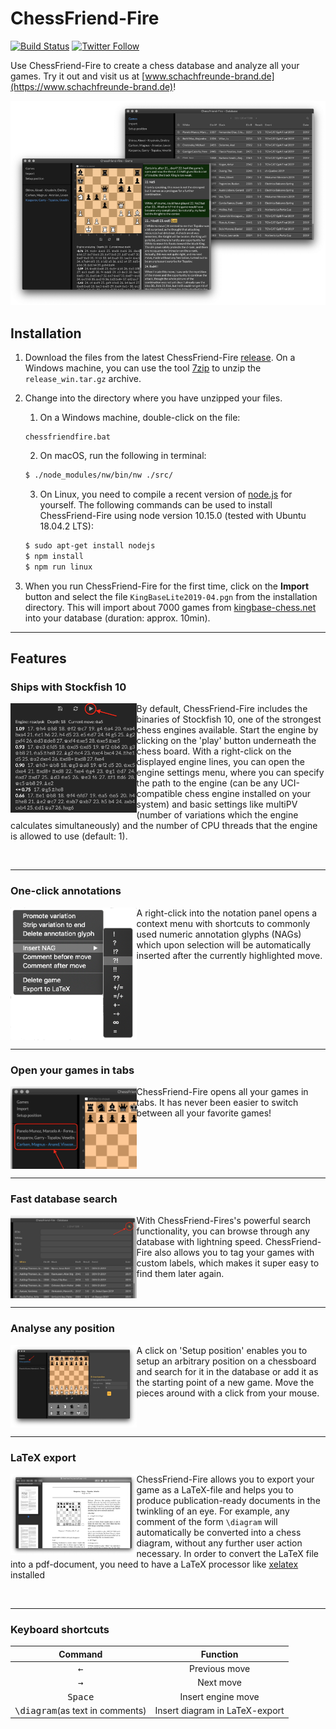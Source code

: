 # ChessFriend-Fire
[![Build Status](https://travis-ci.org/SFBrand1981/ChessFriend-Fire.svg?branch=master)](https://travis-ci.org/SFBrand1981/ChessFriend-Fire)
[![Twitter Follow](https://img.shields.io/twitter/follow/SFBrand81.svg?style=social)](https://twitter.com/SFBrand81)


Use ChessFriend-Fire to create a chess database and analyze all your games.
Try it out and visit us at [www.schachfreunde-brand.de](https://www.schachfreunde-brand.de)!


<div style="text-align: center;">
     <img src="https://github.com/SFBrand1981/ChessFriend-Fire/blob/master/docs/ChessFriend-Fire_collage.png?v=20190621"/>
</div>


## Installation

   1. Download the files from the latest ChessFriend-Fire [release][release].
   On a Windows machine, you can use the tool [7zip][7zip] to unzip the `release_win.tar.gz` archive.
      
   2. Change into the directory where you have unzipped your files.
   
      1. On a Windows machine, double-click on the file:

      ```
      chessfriendfire.bat
      ```


      2. On macOS, run the following in terminal:

      ```bash
      $ ./node_modules/nw/bin/nw ./src/
      ```

      3. On Linux, you need to compile a recent version of [node.js][nodejs] for yourself. The following commands can be used to install
      ChessFriend-Fire using node version 10.15.0 (tested with Ubuntu 18.04.2 LTS):

      ```bash
      $ sudo apt-get install nodejs
      $ npm install
      $ npm run linux
      ```

   3. When you run ChessFriend-Fire for the first time, click on the **Import** button and select the file `KingBaseLite2019-04.pgn` from the
   installation directory. This will import about 7000 games from [kingbase-chess.net][kingbase] into your database (duration: approx. 10min).

---


## Features

### Ships with Stockfish 10


<img align="left" src="https://github.com/SFBrand1981/ChessFriend-Fire/blob/master/docs/ChessFriend-Fire_engine.png?v=20190621" width="40%"/>

By default, ChessFriend-Fire includes the binaries of Stockfish 10, one of the strongest chess engines available. Start the engine by clicking
on the 'play' button underneath the chess board. With a right-click on the displayed engine lines, you can open the engine settings menu,
where you can specify the path to the engine (can be any UCI-compatible chess engine installed on your system) and basic settings
like multiPV (number of variations which the engine calculates simultaneously) and the number of CPU threads that the engine
is allowed to use (default: 1).



<br clear="both"/>

---

### One-click annotations

<img align="left" src="https://github.com/SFBrand1981/ChessFriend-Fire/blob/master/docs/ChessFriend-Fire_menu.png?v=20190621" width="40%"/>

A right-click into the notation panel opens a context menu with shortcuts to commonly used numeric annotation glyphs (NAGs) which upon
selection will be automatically inserted after the currently highlighted move.


<br clear="both"/>

---


### Open your games in tabs


<img align="left" src="https://github.com/SFBrand1981/ChessFriend-Fire/blob/master/docs/ChessFriend-Fire_tabs.png?v=20190621" width="40%"/>


ChessFriend-Fire opens all your games in tabs. It has never been easier to switch between all your favorite games!


<br clear="both"/>

---

### Fast database search


<img align="left" src="https://github.com/SFBrand1981/ChessFriend-Fire/blob/master/docs/ChessFriend-Fire_search.png?v=20190621" width="40%"/>


With ChessFriend-Fires's powerful search functionality, you can browse through any database with lightning speed.
ChessFriend-Fire also allows you to tag your games with custom labels, which makes it super easy to find them later again.


<br clear="both"/>

---

### Analyse any position


<img align="left" src="https://github.com/SFBrand1981/ChessFriend-Fire/blob/master/docs/ChessFriend-Fire_setup.png?v=20190621" width="40%"/>


A click on 'Setup position' enables you to setup an arbitrary position on a chessboard and search for it in the database
or add it as the starting point of a new game. Move the pieces around with a click from your mouse.


<br clear="both"/>

---


### LaTeX export


<img align="left" src="https://github.com/SFBrand1981/ChessFriend-Fire/blob/master/docs/ChessFriend-Fire_latex.png?v=20190621" width="40%"/>



ChessFriend-Fire allows you to export your game as a LaTeX-file and helps you to produce publication-ready documents
in the twinkling of an eye. For example, any comment of the form `\diagram` will automatically be converted into
a chess diagram, without any further user action necessary. In order to convert the LaTeX file into a pdf-document,
you need to have a LaTeX processor like [xelatex][xelatex] installed 

<br clear="both"/>

---

### Keyboard shortcuts


<div style="text-align: center;">


| Command                          | Function           |
|----------------------------------|--------------------|
| <kbd>&leftarrow;</kbd>            | Previous move      |
| <kbd>&rightarrow;</kbd>           | Next move          |
| <kbd>Space</kbd>	           | Insert engine move |
| <kbd>\diagram</kbd>(as text in comments)   | Insert diagram in LaTeX-export |

</div>

<br clear="both"/>


[7zip]: https://www.7-zip.org/download.html
[kingbase]: http://www.kingbase-chess.net/
[nodejs]: https://nodejs.org/en/
[release]: https://github.com/SFBrand1981/ChessFriend-Fire/releases
[stockfish]: https://github.com/SFBrand1981/ChessFriend-Fire/tree/master/src/bin
[xelatex]: https://en.wikipedia.org/wiki/XeTeX
